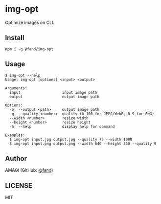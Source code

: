 # img-opt

Optimize images on CLI.

## Install

```
npm i -g @fand/img-opt
```

## Usage

```
$ img-opt --help
Usage: img-opt [options] <input> <output>

Arguments:
  input                   input image path
  output                  output image path

Options:
  -o, --output <path>     output image path
  -q, --quality <number>  quality (0-100 for JPEG/WebP, 0-9 for PNG)
  --width <number>        resize width
  --height <number>       resize height
  -h, --help              display help for command

Examples:
  $ img-opt input.jpg output.jpg --quality 75 --width 1000
  $ img-opt input.png output.png --width 640 --height 360 --quality 9
```

## Author

AMAGI (GitHub: [@fand](https://github.com/fand))


## LICENSE

MIT
